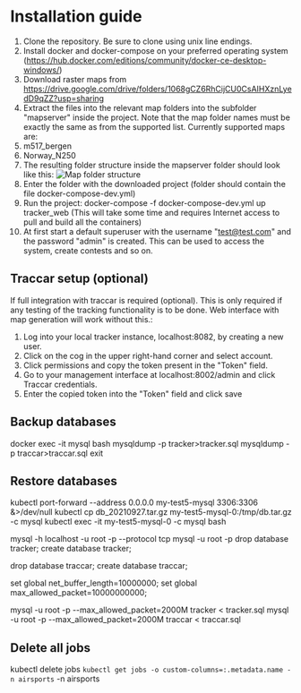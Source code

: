 # Installation guide
1. Clone the repository. Be sure to clone using unix line endings.
2. Install docker and docker-compose on your preferred operating system (https://hub.docker.com/editions/community/docker-ce-desktop-windows/)
2. Download raster maps from https://drive.google.com/drive/folders/1068gCZ6RhCijCU0CsAIHXznLyedD9qZZ?usp=sharing
3. Extract the files into the relevant map folders into the subfolder "mapserver" inside the project. Note that the map folder names 
must be exactly the same as from the supported list. Currently supported maps are:
  1. m517_bergen
  2. Norway_N250
3. The resulting folder structure inside the mapserver folder should look like this:
![Map folder structure](https://github.com/kolaf/live_tracking/blob/master/map_directory_structure.png "Map folder structure")
3. Enter the folder with the downloaded project (folder should contain the file docker-compose-dev.yml)
4. Run the project: docker-compose -f docker-compose-dev.yml up tracker_web (This will take some time and requires 
Internet access to pull and build all the containers)
5. At first start a default superuser with the username "test@test.com" and the password "admin" is created. This can 
be used to access the system, create contests and so on.

## Traccar setup (optional)
If full integration with traccar is required (optional). This is only required if any testing of the tracking 
functionality is to be done. Web interface with map generation will work without this.:
  1. Log into your local tracker instance, localhost:8082, by creating a new user.
  2. Click on the cog in the upper right-hand corner and select account.
  3. Click permissions and copy the token present in the "Token" field.
  4. Go to your management interface at localhost:8002/admin and click Traccar credentials.
  5. Enter the copied token into the "Token" field and click save

## Backup databases
docker exec -it mysql bash
mysqldump -p tracker>tracker.sql
mysqldump -p traccar>traccar.sql
exit

## Restore databases
kubectl port-forward --address 0.0.0.0 my-test5-mysql 3306:3306 &>/dev/null
kubectl cp db_20210927.tar.gz my-test5-mysql-0:/tmp/db.tar.gz -c mysql
kubectl exec -it my-test5-mysql-0 -c mysql bash

mysql -h localhost -u root -p --protocol tcp
mysql -u root -p
drop database tracker;
create database tracker;

drop database traccar;
create database traccar;

set global net_buffer_length=10000000; 
set global max_allowed_packet=10000000000;

mysql -u root -p --max_allowed_packet=2000M tracker < tracker.sql
mysql -u root -p --max_allowed_packet=2000M traccar < traccar.sql

## Delete all jobs
kubectl delete jobs `kubectl get jobs -o custom-columns=:.metadata.name -n airsports` -n airsports